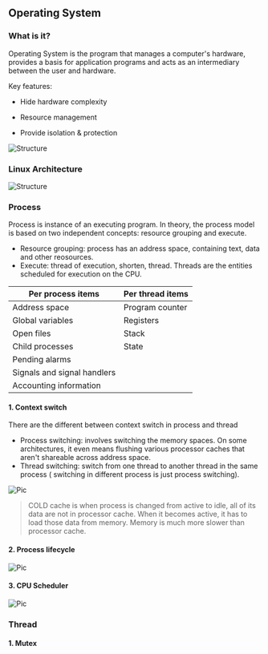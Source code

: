 ## Operating System

### What is it?
 
  Operating System is the program that manages a computer's hardware, provides a basis for application programs and acts as an intermediary between the user and hardware.
  
  Key features:
  
  + Hide hardware complexity
  
  + Resource management
  
  + Provide isolation & protection
  
  ![Structure](http://i.imgur.com/Az9G3fl.jpg)

### Linux Architecture

  ![Structure](http://i.imgur.com/Ia5r8Mf.jpg)

### Process
 Process is instance of an executing program. In theory, the process model is based on two independent concepts: resource grouping and execute.
  + Resource grouping: process has an address space, containing text, data and other reosources.
  + Execute: thread of execution, shorten, thread. Threads are the entities scheduled for execution on the CPU.
 
 | Per process items           | Per thread items |
 | --------------------------- | ---------------- |
 | Address space               | Program counter  |
 | Global variables            | Registers        |
 | Open files                  | Stack            |
 | Child processes             | State            |
 | Pending alarms              |                  |
 | Signals and signal handlers |                  |
 | Accounting information      |                  |
 
 
#### 1. Context switch

  There are the different between context switch in process and thread
  
  + Process switching: involves switching the memory spaces. On some architectures, it even means flushing various processor caches that aren't shareable across address space.
  + Thread switching: switch from one thread to another thread in the same process ( switching in different process is just process switching). 
  
  ![Pic](http://i.imgur.com/Vtwhhba.jpg)
    
  > COLD cache is when process is changed from active to idle, all of its data are not in processor cache. When it becomes active, it has to load those data from memory. Memory is much more slower than processor cache.

#### 2. Process lifecycle

   ![Pic](http://i.imgur.com/KPdKCPn.jpg)
   
#### 3. CPU Scheduler

   ![Pic](http://i.imgur.com/Vzt2QcB.jpg)

### Thread

#### 1. Mutex
